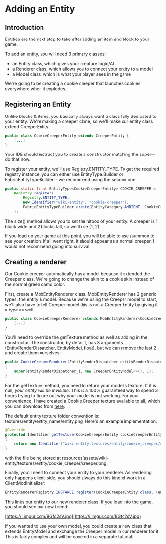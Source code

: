# Adding an Entity

## Introduction

Entities are the next step to take after adding an item and block to your game.

To add an entity, you will need 3 primary classes:

* an Entity class, which gives your creature logic/AI
* a Renderer class, which allows you to connect your entity to a model
* a Model class, which is what your player sees in the game

We're going to be creating a cookie creeper that launches cookies everywhere when it explodes.

## Registering an Entity

Unlike blocks & items, you basically always want a class fully dedicated to your entity. We're making a creeper clone, so we'll make our entity class extend CreeperEntity:

```java
public class CookieCreeperEntity extends CreeperEntity {
    [...]
}
```

Your IDE should instruct you to create a constructor matching the super-- do that now.

To register your entity, we'll use Registry.ENTITY\_TYPE. To get the required registry instance, you can either use EntityType.Builder or FabricEntityTypeBuilder-- we recommend using the second one.

```java
public static final EntityType<CookieCreeperEntity> COOKIE_CREEPER =
    Registry.register(
        Registry.ENTITY_TYPE,
        new Identifier("wiki-entity", "cookie-creeper"),
        FabricEntityTypeBuilder.create(EntityCategory.AMBIENT, CookieCreeperEntity::new).size(EntityDimensions.fixed(1, 2)).build()
    );
```

The size\(\) method allows you to set the hitbox of your entity. A creeper is 1 block wide and 2 blocks tall, so we'll use \(1, 2\).

If you load up your game at this point, you will be able to use /summon to see your creation. If all went right, it should appear as a normal creeper. I would not recommend going into survival.

## Creating a renderer

Our Cookie creeper automatically has a model because it extended the Creeper class. We're going to change the skin to a cookie skin instead of the normal green camo color.

First, create a MobEntityRenderer class. MobEntityRenderer has 2 generic types: the entity & model. Because we're using the Creeper model to start, we'll also have to tell Creeper model this is not a Creeper Entity by giving it a type as well.

```java
public class CookieCreeperRenderer extends MobEntityRenderer<CookieCreeperEntity, CreeperEntityModel<CookieCreeperEntity>> {
    [...]
}
```

You'll need to override the getTexture method as well as adding in the constructor. The constructor, by default, has 3 arguments \(EntityRenderDispatcher, EntityModel, float\), but we can remove the last 2 and create them ourselves:

```java
public CookieCreeperRenderer(EntityRenderDispatcher entityRenderDispatcher_1)
{
    super(entityRenderDispatcher_1, new CreeperEntityModel<>(), 1);
}
```

For the getTexture method, you need to return your model's texture. If it is null, _your entity will be invisible_. This is a 100% guaranteed way to spend 3 hours trying to figure out why your model is not working. For your convenience, I have created a Cookie Creeper texture available to all, which you can download from [here](https://imgur.com/a/o3TOlxN).

The default entity texture folder convention is: textures/entity/entity\_name/entity.png. Here's an example implementation:

```java
@Override
protected Identifier getTexture(CookieCreeperEntity cookieCreeperEntity)
{
    return new Identifier("wiki-entity:textures/entity/cookie_creeper/creeper.png");
}
```

with the file being stored at resources/assets/wiki-entity/textures/entity/cookie\_creeper/creeper.png.

Finally, you'll need to connect your entity to your renderer. As rendering only happens client-side, you should always do this kind of work in a ClientModInitializer:

```java
EntityRendererRegistry.INSTANCE.register(CookieCreeperEntity.class, (entityRenderDispatcher, context) -> new CookieCreeperRenderer(entityRenderDispatcher));
```

This links our entity to our new renderer class. If you load into the game, you should see our new friend:

[https://i.imgur.com/8Gfc2sV.jpg](https://i.imgur.com/8Gfc2sV.jpg)

If you wanted to use your own model, you could create a new class that extends EntityModel and exchange the Creeper model in our renderer for it. This is fairly complex and will be covered in a separate tutorial.

